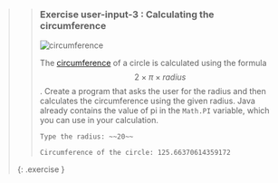 >>### Exercise user-input-3 : Calculating the circumference
>>![circumference]({{site.baseurl}}/images/3_circumference.png?right)
>>
>>The [circumference](https://en.wikipedia.org/wiki/Circumference) of a circle is calculated using the formula $$2 \times \pi \times radius$$. Create a program that asks the user for the radius and then calculates the circumference using the given radius. Java already contains the value of pi in the `Math.PI` variable, which you can use in your calculation.
>>
>>```output
>>Type the radius: ~~20~~
>>
>>Circumference of the circle: 125.66370614359172
>>```
>{: .exercise }